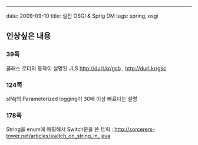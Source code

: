 ---
date: 2009-09-10
title: 실전 OSGI & Sprig DM
tags: spring, osgi

## 인상싶은 내용
### 39쪽
클래스 로더의 동작이 설명된 JLS http://durl.kr/gsb , http://durl.kr/gsc

### 124쪽
slf4j의 Parameterized logging이 30배 이상 빠르다는 설명

### 178쪽
String을 enum에 매핑해서 Switch문을 쓴 트릭 : http://sorcerers-tower.net/articles/switch_on_string_in_java

